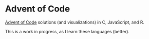 # Advent of Code

[Advent of Code](http://adventofcode.com) solutions (and visualizations) in C, JavaScript, and R.

This is a work in progress, as I learn these languages (better).
